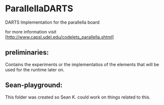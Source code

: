 # ParallellaDARTS
DARTS Implementation for the parallella board

for more information visit [http://www.capsl.udel.edu/codelets_parallella.shtml]

## preliminaries:

Contains the experiments or the implementatios of the elements that will be used for the runtime later on.

## Sean-playground:

This folder was created so Sean K. could work on things related to this.

